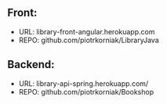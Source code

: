 ## Front:
- URL: library-front-angular.herokuapp.com
- REPO: github.com/piotrkorniak/LibraryJava

## Backend:
- URL: library-api-spring.herokuapp.com/
- REPO: github.com/piotrkorniak/Bookshop
